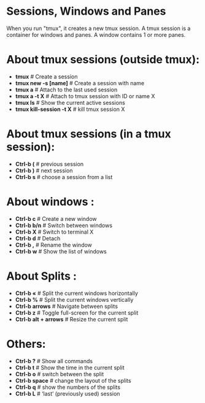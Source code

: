 # Sessions, Windows and Panes

When you run "tmux", it creates a new tmux session. A tmux session is a container for windows and panes. A window contains 1 or more panes.

# About tmux sessions (outside tmux):

* __tmux__                    # Create a session
* __tmux new -s [name]__      # Create a session with name
* __tmux a__                  # Attach to the last used session
* __tmux a -t X__             # Attach to tmux session with ID or name X
* __tmux ls__                 # Show the current active sessions
* __tmux kill-session -t X__  # kill tmux session X

# About tmux sessions (in a tmux session):
* __Ctrl-b (__      # previous session
* __Ctrl-b )__      # next session
* __Ctrl-b s__      # choose a session from a list

# About windows :

* __Ctrl-b c__  	  # Create a new window
* __Ctrl-b b/n__    # Switch between windows
* __Ctrl-b X__      # Switch to terminal X
* __Ctrl-b d__      # Detach
* __Ctrl-b ,__      # Rename the window
* __Ctrl-b w__     	# Show the list of windows

# About Splits :

* __Ctrl-b «__  	        # Split the current windows horizontally
* __Ctrl-b %__            # Split the current windows vertically
* __Ctrl-b arrows__       # Navigate between splits
* __Ctrl-b z__            # Toggle full-screen for the current split
* __Ctrl-b alt + arrows__ # Resize the current split

# Others:

* __Ctrl-b ?__     # Show all commands
* __Ctrl-b t__     # Show the time in the current split
* __Ctrl-b o__     # switch between the split
* __Ctrl-b space__ # change the layout of the splits
* __Ctrl-b q__     # show the numbers of the splits
* __Ctrl-b L__     # ‘last’ (previously used) session
